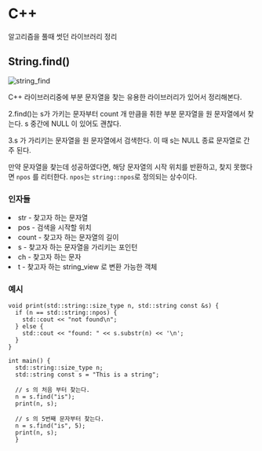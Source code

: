 # C++
알고리즘을 풀때 썻던 라이브러리 정리
## String.find()

![string_find](https://user-images.githubusercontent.com/59689327/117568589-170e6a80-b0fc-11eb-8521-2891f28174f0.PNG)

C++ 라이브러리중에 부분 문자열을 찾는 유용한 라이브러리가 있어서 정리해본다.<br>

2.find()는 s가 가키는 문자부터 count 개 만큼을 취한 부분 문자열을 원 문자열에서 찾는다. s 중간에 NULL 이 있어도 괜찮다.<br>

3.s 가 가리키는 문자열을 원 문자열에서 검색한다. 이 때 s는 NULL 종료 문자열로 간주 된다.<br>

만약 문자열을 찾는데 성공하였다면, 해당 문자열의 시작 위치를 반환하고, 찾지 못했다면 ```npos``` 를 리터한다. ```npos```는 ```string::npos```로 정의되는 상수이다. <br>

### 인자들
<li> str - 찾고자 하는 문자열</li>
<li> pos - 검색을 시작할 위치</li>
<li> count - 찾고자 하는 문자열의 길이</li>
<li> s - 찾고자 하는 문자열을 가리키는 포인턴</li>
<li> ch - 찾고자 하는 문자</li>
<li> t - 찾고자 하는 string_view 로 변환 가능한 객체</li>

### 예시

```
void print(std::string::size_type n, std::string const &s) {
  if (n == std::string::npos) {
    std::cout << "not found\n";
  } else {
    std::cout << "found: " << s.substr(n) << '\n';
  }
}

int main() {
  std::string::size_type n;
  std::string const s = "This is a string";

  // s 의 처음 부터 찾는다.
  n = s.find("is");
  print(n, s);

  // s 의 5번째 문자부터 찾는다.
  n = s.find("is", 5);
  print(n, s);
  }
 ```
 
